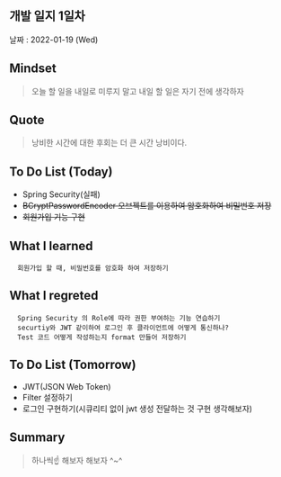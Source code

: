 ## 개발 일지 1일차

날짜 : 2022-01-19 (Wed)

## Mindset

> 오늘 할 일을 내일로 미루지 말고 내일 할 일은 자기 전에 생각하자

## Quote

> 낭비한 시간에 대한 후회는 더 큰 시간 낭비이다.

## To Do List (Today)

- Spring Security(실패)
- ~~BCryptPasswordEncoder 오브젝트를 이용하여 암호화하여 비밀번호 저장~~
- ~~회원가입 기능 구현~~

## What I learned

```plain
  회원가입 할 때, 비밀번호를 암호화 하여 저장하기
```

## What I regreted

```plain
  Spring Security 의 Role에 따라 권한 부여하는 기능 연습하기
  securtiy와 JWT 같이하여 로그인 후 클라이언트에 어떻게 통신하나?
  Test 코드 어떻게 작성하는지 format 만들어 저장하기
```

## To Do List (Tomorrow)

- JWT(JSON Web Token)
- Filter 설정하기
- 로그인 구현하기(시큐리티 없이 jwt 생성 전달하는 것 구현 생각해보자)

## Summary

> 하나씩☝️ 해보자 해보자 ^~^
